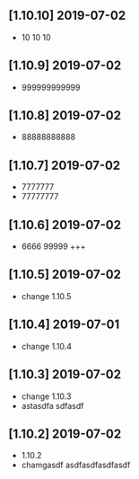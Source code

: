 ## [1.10.10] 2019-07-02

*  10 10 10

## [1.10.9] 2019-07-02

*  999999999999

## [1.10.8] 2019-07-02

*  88888888888

## [1.10.7] 2019-07-02

*  7777777
*  77777777

## [1.10.6] 2019-07-02

*  6666 99999 +++

## [1.10.5] 2019-07-02

*  change 1.10.5

## [1.10.4] 2019-07-01

*  change 1.10.4

## [1.10.3] 2019-07-02

*  change 1.10.3
*  astasdfa sdfasdf

## [1.10.2] 2019-07-02

*  1.10.2
*  chamgasdf asdfasdfasdfasdf

